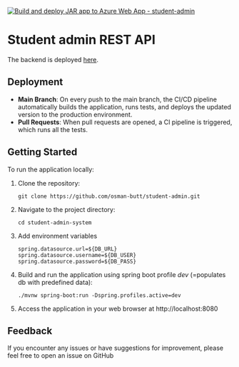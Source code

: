 [![Build and deploy JAR app to Azure Web App - student-admin](https://github.com/osman-butt/student-admin/actions/workflows/main_student-admin.yml/badge.svg)](https://github.com/osman-butt/student-admin/actions/workflows/main_student-admin.yml)

# Student admin REST API
The backend is deployed [here](https://student-admin.azurewebsites.net/).

## Deployment
- **Main Branch**: On every push to the main branch, the CI/CD pipeline automatically builds the application, runs tests, and deploys the updated version to the production environment.
- **Pull Requests**: When pull requests are opened, a CI pipeline is triggered, which runs all the tests.

## Getting Started
To run the application locally:

1. Clone the repository:
   ```
   git clone https://github.com/osman-butt/student-admin.git
   ```
2. Navigate to the project directory:
   ```
   cd student-admin-system
   ```
3. Add environment variables
   ```
   spring.datasource.url=${DB_URL}
   spring.datasource.username=${DB_USER}
   spring.datasource.password=${DB_PASS}
   ```
5. Build and run the application using spring boot profile _dev_ (=populates db with predefined data):
   ```
   ./mvnw spring-boot:run -Dspring.profiles.active=dev
   ```
6. Access the application in your web browser at http://localhost:8080

## Feedback
If you encounter any issues or have suggestions for improvement, please feel free to open an issue on GitHub
